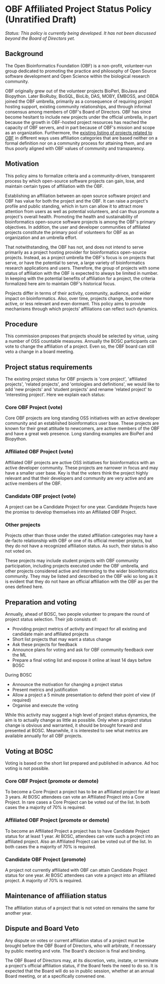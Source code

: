# OBF Affiliated Project Status Policy (Unratified Draft) 

_Status: This policy is currently being developed. It has not been discussed beyond the Board of Directors yet._

## Background

The Open Bioinformatics Foundation (OBF) is a non-profit, volunteer-run
group dedicated to promoting the practice and philosophy of Open Source
software development and Open Science within the biological research community.

OBF originally grew out of the volunteer projects BioPerl, BioJava
and Biopython. Later BioRuby, BioSQL, BioLib, DAS, MOBY, EMBOSS, and
OBDA joined the OBF umbrella, primarily as a consequence of requiring
project hosting support, existing community relationships, and through
informal consensus among members of OBF's Board of Directors. OBF
has since become hesitant to include new projects under the official
umbrella, in part because the growth in OBF-hosted project resources
has reached the capacity of OBF servers, and in part because of
OBF's mission and scope as an organization. Furthermore, the
[existing listing of projects related to OBF](http://www.open-bio.org/w/index.php?title=Projects&oldid=4609)
in different ways uses affiliation categories that are based neither
on a formal definition nor on a community process for attaining them,
and are thus poorly aligned with OBF values of community and
transparency.

## Motivation

This policy aims to formalize criteria and a community-driven,
transparent process by which open-source software projects can gain,
lose, and maintain certain types of affiliation with the OBF.

Establishing an affiliation between an open source software project and OBF has value for both the
project and the OBF. It can raise a project's profile and public standing, which in turn can allow it to attract more attention from users as well as potential volunteers, and can thus promote a project's overall health. Promoting the health and sustainability of bioinformatics open-source software projects is among
the OBF's primary objectives. In addition, 
the user and developer communities of affiliated projects constitute the primary pool of volunteers for OBF as an organization and an umbrella effort.

That notwithstanding, the OBF has not, and does not intend to serve
primarily as a project hosting provider for bioinformatics open-source
projects. Instead, as a project umbrella the OBF's focus is on
projects that serve, or have the potential to serve, a large variety
of bioinformatics research applications and users. Therefore, the
group of projects with some status of affiliation with the OBF is
expected to always be limited in number. In keeping with the potential benefits of affiliation for a project, the criteria formalized here aim to maintain OBF's historical focus.

Projects differ in terms of their activity, community, audience, and
wider impact on bioinformatics. Also, over time, projects change, become
more active, or less relevant and even dormant. This policy aims to provide mechanisms through which projects' affiliations can reflect such dynamics.

## Procedure

This commission proposes that projects should be selected by virtue, using a
number of OSS countable measures. Annually the BOSC participants can vote to
change the affiliation of a project. Even so, the OBF board can still veto a
change in a board meeting.

## Project status requirements

The existing project status for OBF projects is 'core project', 'affiliated
projects', 'related projects', and 'ontologies and definitions', we would like
to add 'new projects' and 'student projects' and rename 'related project' to
'interesting project'. Here we explain each status:

### Core OBF Project (vote)

Core OBF projects are long standing OSS initiatives with an active developer
community and an established bioinformatics user base. These projects are known for
their great attitude to newcomers, are active members of the OBF and have a
great web presence. Long standing examples are BioPerl and Biopython.

### Affiliated OBF Project (vote)

Affiliated OBF projects are active OSS initiatives for bioinformatics with an
active developer community. These projects are narrower in focus and may have a
smaller user base. Key is that the voters think the project highly relevant and
that their developers and community are very active and are active members of
the OBF.

### Candidate OBF project (vote)

A project can be a Candidate Project for one year. Candidate Projects have the promise to
develop themselves into an Affiliated OBF Project.

### Other projects

Projects other than those under the stated affiliation categories may
have a de-facto relationship with OBF or one of its official member
projects, but they do not have a recognized affiliation status. As
such, their status is also not voted on.

These projects may include student projects with OBF community
participation, including projects executed under the OBF umbrella,
and other projects considered active and interesting to the wider
bioinformatics community. They may be listed and described on the
OBF wiki so long as it is evident that they do not have an official
affiliation with the OBF as per the ones defined here.
 
## Preparation and voting

Annually, ahead of BOSC, two people volunteer to prepare the round of project
status selection. Their job consists of:

* Providing project metrics of activity and impact for all existing and candidate main and affiliated projects
* Short list projects that may want a status change
* Ask these projects for feedback
* Announce plans for voting and ask for OBF community feedback over the ML
* Prepare a final voting list and expose it online at least 14 days before BOSC

During BOSC

* Announce the motivation for changing a project status
* Present metrics and justification
* Allow a project a 5 minute presentation to defend their point of view (if required)
* Organise and execute the voting

While this activity may suggest a high level of project status dynamics, the
aim is to actually change as little as possible. Only when a project status
change is obvious and warranted, it should be brought forward and presented at
BOSC. Meanwhile, it is interested to see what metrics are available annually for
all OBF projects.

## Voting at BOSC

Voting is based on the short list prepared and published in advance.  Ad hoc voting is not possible.

### Core OBF Project (promote or demote)

To become a Core Project a project has to be an affiliated project for at least
3 years. At BOSC attendees can vote an Affiliated Project into a Core Project.
In rare cases a Core Project can be voted out of the list. In both cases the a
majority of 70% is required.

### Affiliated OBF Project (promote or demote)

To become an Affiliated Project a project has to have Candidate Project status for at least 1 year. At BOSC, attendees can vote such a
project into an affiliated project.  Also an Affiliated Project can be voted
out of the list. In both cases the a majority of 70% is required. 

### Candidate OBF Project (promote)

A project not currently affiliated with OBF can attain Candidate Project status for one year.  At BOSC attendees can vote a
project into an affiliated project. A majority of 70% is required.

## Maintenance of affiliation status

The affiliation status of a project that is not voted on remains the same for another year.

## Dispute and Board Veto

Any dispute on votes or current affiliation status of a project must
be brought before the OBF Board of Directors, who will arbitrate, if
necessary by public meeting and vote. The Board's decision is final
and binding.

The OBF Board of Directors may, at its discretion, veto, instate, or
terminate a project's official affiliation status, if the Board feels
the need to do so. It is expected that the Board will do so in public
session, whether at an annual Board meeting, or at a specifically
convened one.